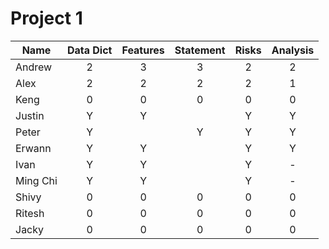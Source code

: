 # Project 1 

| Name     | Data Dict | Features | Statement | Risks | Analysis |
|----------|:-:|:-:|:-:|:-:|:-:|
| Andrew   | 2 | 3 | 3 | 2 | 2 |
| Alex     | 2 | 2 | 2 | 2 | 1 |
| Keng     | 0 | 0 | 0 | 0 | 0 |
| Justin   | Y | Y |   | Y | Y |
| Peter    | Y |   | Y | Y | Y |
| Erwann   | Y | Y |   | Y | Y |
| Ivan     | Y | Y |   | Y | - |
| Ming Chi | Y | Y |   | Y | - |
| Shivy    | 0 | 0 | 0 | 0 | 0 |
| Ritesh   | 0 | 0 | 0 | 0 | 0 |
| Jacky    | 0 | 0 | 0 | 0 | 0 |